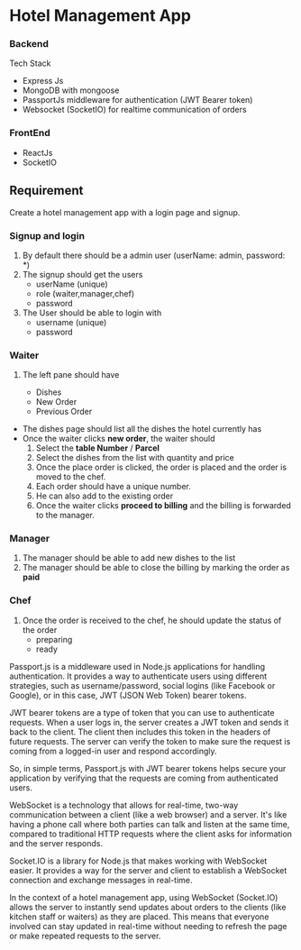 # Hotel Management App

### Backend

Tech Stack

- Express Js
- MongoDB with mongoose
- PassportJs middleware for authentication (JWT Bearer token)
- Websocket (SocketIO) for realtime communication of orders

### FrontEnd

- ReactJs
- SocketIO

## Requirement

Create a hotel management app with a login page and signup.

### Signup and login

1. By default there should be a admin user (userName: admin, password: \*)
2. The signup should get the users
   - userName (unique)
   - role (waiter,manager,chef)
   - password
3. The User should be able to login with
   - username (unique)
   - password

### Waiter

1. The left pane should have

   - Dishes
   - New Order
   - Previous Order

- The dishes page should list all the dishes the hotel currently has
- Once the waiter clicks **new order**, the waiter should
  1. Select the **table Number** / **Parcel**
  2. Select the dishes from the list with quantity and price
  3. Once the place order is clicked, the order is placed and the order is moved to the chef.
  4. Each order should have a unique number.
  5. He can also add to the existing order
  6. Once the waiter clicks **proceed to billing** and the billing is forwarded to the manager.

### Manager

1. The manager should be able to add new dishes to the list
2. The manager should be able to close the billing by marking the order as **paid**

### Chef

1. Once the order is received to the chef, he should update the status of the order
   - preparing
   - ready



Passport.js is a middleware used in Node.js applications for handling authentication. It provides a way to authenticate users using different strategies, such as username/password, social logins (like Facebook or Google), or in this case, JWT (JSON Web Token) bearer tokens.

JWT bearer tokens are a type of token that you can use to authenticate requests. When a user logs in, the server creates a JWT token and sends it back to the client. The client then includes this token in the headers of future requests. The server can verify the token to make sure the request is coming from a logged-in user and respond accordingly.

So, in simple terms, Passport.js with JWT bearer tokens helps secure your application by verifying that the requests are coming from authenticated users.




WebSocket is a technology that allows for real-time, two-way communication between a client (like a web browser) and a server. It's like having a phone call where both parties can talk and listen at the same time, compared to traditional HTTP requests where the client asks for information and the server responds.

Socket.IO is a library for Node.js that makes working with WebSocket easier. It provides a way for the server and client to establish a WebSocket connection and exchange messages in real-time.

In the context of a hotel management app, using WebSocket (Socket.IO) allows the server to instantly send updates about orders to the clients (like kitchen staff or waiters) as they are placed. This means that everyone involved can stay updated in real-time without needing to refresh the page or make repeated requests to the server.
